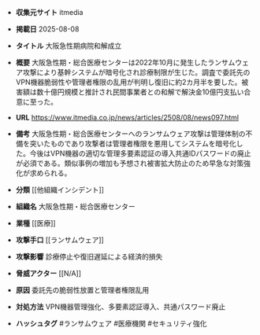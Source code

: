 - **収集元サイト**
itmedia

- **掲載日**
2025-08-08

- **タイトル**
大阪急性期病院和解成立

- **概要**
大阪急性期・総合医療センターは2022年10月に発生したランサムウェア攻撃により基幹システムが暗号化され診療制限が生じた。調査で委託先のVPN機器脆弱性や管理者権限の乱用が判明し復旧に約2カ月半を要した。被害額は数十億円規模と推計され民間事業者との和解で解決金10億円支払い合意に至った。

- **URL**
https://www.itmedia.co.jp/news/articles/2508/08/news097.html

- **備考**
大阪急性期・総合医療センターへのランサムウェア攻撃は管理体制の不備を突いたものであり攻撃者は管理者権限を悪用してシステムを暗号化した。今後はVPN機器の適切な管理多要素認証の導入共通IDパスワードの廃止が必須である。類似事例の増加も予想され被害拡大防止のため早急な対策強化が求められる。

- **分類**
[[他組織インシデント]]

- **組織名**
大阪急性期・総合医療センター

- **業種**
[[医療]]

- **攻撃手口**
[[ランサムウェア]]

- **攻撃影響**
診療停止や復旧遅延による経済的損失

- **脅威アクター**
[[N/A]]

- **原因**
委託先の脆弱性放置と管理者権限乱用

- **対処方法**
VPN機器管理強化、多要素認証導入、共通パスワード廃止

- **ハッシュタグ**
#ランサムウェア #医療機関 #セキュリティ強化
